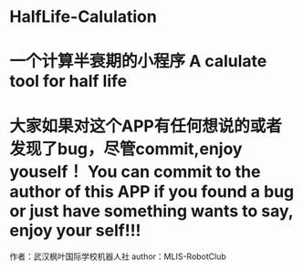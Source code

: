 # HalfLife-Calulation
一个计算半衰期的小程序
A calulate tool for half life
=======
大家如果对这个APP有任何想说的或者发现了bug，尽管commit,enjoy youself！
You can commit to the author of this APP if you found a bug or just have something wants to say, enjoy your self!!!
=======

作者：武汉枫叶国际学校机器人社
author：MLIS-RobotClub
